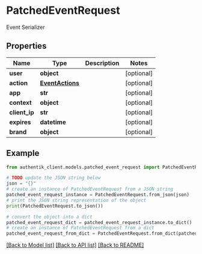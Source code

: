 # PatchedEventRequest

Event Serializer

## Properties

Name | Type | Description | Notes
------------ | ------------- | ------------- | -------------
**user** | **object** |  | [optional] 
**action** | [**EventActions**](EventActions.md) |  | [optional] 
**app** | **str** |  | [optional] 
**context** | **object** |  | [optional] 
**client_ip** | **str** |  | [optional] 
**expires** | **datetime** |  | [optional] 
**brand** | **object** |  | [optional] 

## Example

```python
from authentik_client.models.patched_event_request import PatchedEventRequest

# TODO update the JSON string below
json = "{}"
# create an instance of PatchedEventRequest from a JSON string
patched_event_request_instance = PatchedEventRequest.from_json(json)
# print the JSON string representation of the object
print(PatchedEventRequest.to_json())

# convert the object into a dict
patched_event_request_dict = patched_event_request_instance.to_dict()
# create an instance of PatchedEventRequest from a dict
patched_event_request_from_dict = PatchedEventRequest.from_dict(patched_event_request_dict)
```
[[Back to Model list]](../README.md#documentation-for-models) [[Back to API list]](../README.md#documentation-for-api-endpoints) [[Back to README]](../README.md)


